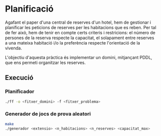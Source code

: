 # Planificació
Agafant el paper d'una central de reserves d'un hotel, hem de gestionar i planificar les peticions de reserves per les habitacions que es reben. Per tal de fer això, hem de tenir en compte certs criteris i restricions: el número de persones de la reserva respecte la capacitat, el solapament entre reserves a una mateixa habitació i/o la preferència respecte l'orientació de la vivenda.

L'objectiu d'aquesta pràctica és implementar un domini, mitjançant PDDL, que ens permeti organitzar les reserves.

## Execució
### Planificador
```bash
./ff -o <fitxer_domini> -f <fitxer_problema>
```
### Generador de jocs de prova aleatori
```bash
make
./generador <extensio> <n_habitacions> <n_reserves> <capacitat_max>
```